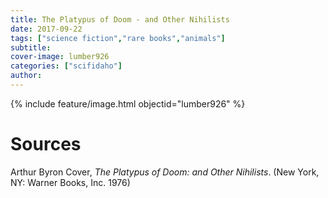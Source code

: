 ```yaml
---
title: The Platypus of Doom - and Other Nihilists
date: 2017-09-22
tags: ["science fiction","rare books","animals"]
subtitle: 
cover-image: lumber926
categories: ["scifidaho"]
author: 
---
```


{% include feature/image.html objectid="lumber926" %}

# Sources

Arthur Byron Cover, *The Platypus of Doom: and Other Nihilists*. (New York, NY: Warner Books, Inc. 1976)